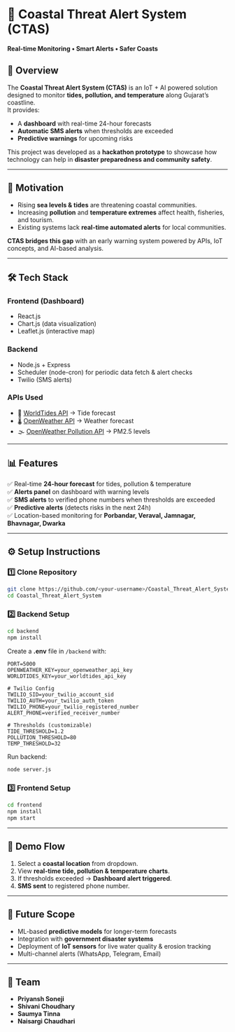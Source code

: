 # 🌊 Coastal Threat Alert System (CTAS)  
**Real-time Monitoring • Smart Alerts • Safer Coasts**  

## 📌 Overview  
The **Coastal Threat Alert System (CTAS)** is an IoT + AI powered solution designed to monitor **tides, pollution, and temperature** along Gujarat’s coastline.  
It provides:  
- A **dashboard** with real-time 24-hour forecasts  
- **Automatic SMS alerts** when thresholds are exceeded  
- **Predictive warnings** for upcoming risks  

This project was developed as a **hackathon prototype** to showcase how technology can help in **disaster preparedness and community safety**.  

---

## 🚨 Motivation  
- Rising **sea levels & tides** are threatening coastal communities.  
- Increasing **pollution** and **temperature extremes** affect health, fisheries, and tourism.  
- Existing systems lack **real-time automated alerts** for local communities.  

**CTAS bridges this gap** with an early warning system powered by APIs, IoT concepts, and AI-based analysis.  

---

## 🛠️ Tech Stack  

### **Frontend (Dashboard)**  
- React.js  
- Chart.js (data visualization)  
- Leaflet.js (interactive map)  

### **Backend**  
- Node.js + Express  
- Scheduler (node-cron) for periodic data fetch & alert checks  
- Twilio (SMS alerts)  

### **APIs Used**  
- 🌊 [WorldTides API](https://www.worldtides.info/) → Tide forecast  
- 🌡️ [OpenWeather API](https://openweathermap.org/) → Weather forecast  
- 🌫️ [OpenWeather Pollution API](https://openweathermap.org/api/air-pollution) → PM2.5 levels  

---

## 📊 Features  
✅ Real-time **24-hour forecast** for tides, pollution & temperature  
✅ **Alerts panel** on dashboard with warning levels  
✅ **SMS alerts** to verified phone numbers when thresholds are exceeded  
✅ **Predictive alerts** (detects risks in the next 24h)  
✅ Location-based monitoring for **Porbandar, Veraval, Jamnagar, Bhavnagar, Dwarka**  

---

## ⚙️ Setup Instructions  

### 1️⃣ Clone Repository  
```bash
git clone https://github.com/<your-username>/Coastal_Threat_Alert_System.git
cd Coastal_Threat_Alert_System
```

### 2️⃣ Backend Setup  
```bash
cd backend
npm install
```

Create a **.env** file in `/backend` with:  
```
PORT=5000
OPENWEATHER_KEY=your_openweather_api_key
WORLDTIDES_KEY=your_worldtides_api_key

# Twilio Config
TWILIO_SID=your_twilio_account_sid
TWILIO_AUTH=your_twilio_auth_token
TWILIO_PHONE=your_twilio_registered_number
ALERT_PHONE=verified_receiver_number

# Thresholds (customizable)
TIDE_THRESHOLD=1.2
POLLUTION_THRESHOLD=80
TEMP_THRESHOLD=32
```

Run backend:  
```bash
node server.js
```

### 3️⃣ Frontend Setup  
```bash
cd frontend
npm install
npm start
```

---

## 📱 Demo Flow  
1. Select a **coastal location** from dropdown.  
2. View **real-time tide, pollution & temperature charts**.  
3. If thresholds exceeded → **Dashboard alert triggered**.  
4. **SMS sent** to registered phone number.  

---

## 📌 Future Scope  
- ML-based **predictive models** for longer-term forecasts  
- Integration with **government disaster systems**  
- Deployment of **IoT sensors** for live water quality & erosion tracking  
- Multi-channel alerts (WhatsApp, Telegram, Email)  

---

## 👥 Team  
- **Priyansh Soneji**   
- **Shivani Choudhary**
- **Saumya Tinna**
- **Naisargi Chaudhari**  
